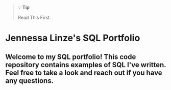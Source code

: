 > 💡 **Tip**
>
>Read This First.

# **Jennessa Linze's SQL Portfolio**

## Welcome to my SQL portfolio! This code repository contains examples of SQL I've written. Feel free to take a look and reach out if you have any questions.
